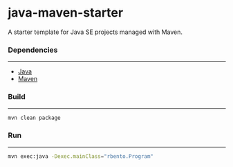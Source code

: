 # java-maven-starter

A starter template for Java SE projects managed with Maven.

### Dependencies
---

- [Java][1]
- [Maven][2]

[1]: https://openjdk.org/projects/jdk/20/
[2]: https://maven.apache.org/download.cgi

### Build
---

```bash
mvn clean package
```

### Run
---

```bash
mvn exec:java -Dexec.mainClass="rbento.Program"
```


